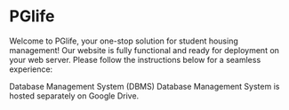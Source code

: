 # PGlife


Welcome to PGlife, your one-stop solution for student housing management! Our website is fully functional and ready for deployment on your web server. Please follow the instructions below for a seamless experience:

Database Management System (DBMS)
Database Management System is hosted separately on Google Drive.


